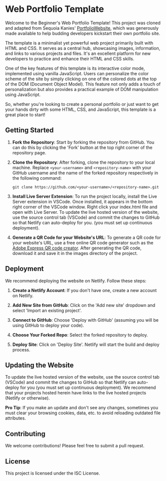 # Web Portfolio Template

Welcome to the Beginner's Web Portfolio Template! This project was cloned and adapted from Sequoia Kanies' [PortfolioWebsite]( https://github.com/ScrumMasterSequoia/PortfolioWebsite), which was generously made available to help budding developers kickstart their own portfolio site.

The template is a minimalist yet powerful web project primarily built with HTML and CSS. It serves as a central hub, showcasing images, information, and links to various projects and files. It's an excellent platform for new developers to practice and enhance their HTML and CSS skills.

One of the key features of this template is its interactive color mode, implemented using vanilla JavaScript. Users can personalize the color scheme of the site by simply clicking on one of the colored dots at the top of the DOM (Document Object Model). This feature not only adds a touch of personalization but also provides a practical example of DOM manipulation using JavaScript.

So, whether you're looking to create a personal portfolio or just want to get your hands dirty with some HTML, CSS, and JavaScript, this template is a great place to start!

## Getting Started

1. **Fork the Repository**: Start by forking the repository from GitHub. You can do this by clicking the 'Fork' button at the top right corner of the repository page.

2. **Clone the Repository**:  After forking, clone the repository to your local machine. Replace `<your-username>` and `<repository-name>` with your GitHub username and the name of the forked repository respectively in the following command:
    ```
    git clone https://github.com/<your-username>/<repository-name>.git
    ```

3. **Install Live Server Extension**: To run the project locally, install the Live Server extension in VSCode. Once installed, it appears in the bottom right corner of the VSCode window. Right click your index.html file and open with Live Server. To update the live hosted version of the website, use the source control tab (VSCode) and commit the changes to GitHub so that Netlify can auto-deploy for you. (you must set up continuous deployment).

4. **Generate a QR Code for your Website's URL**: To generate a QR code for your website's URL, use a free online QR code generator such as the [Adobe Express QR code creator](https://www.adobe.com/express/feature/image/qr-code-generator). After generating the QR code, download it and save it in the images directory of the project.

## Deployment

We recommend deploying the website on Netlify. Follow these steps:

1. **Create a Netlify Account**: If you don't have one, create a new account on Netlify.

2. **Add New Site from GitHub**: Click on the 'Add new site' dropdown and select 'Import an existing project'.

3. **Connect to GitHub**: Choose 'Deploy with GitHub' (assuming you will be using GitHub to deploy your code).

4. **Choose Your Forked Repo**: Select the forked repository to deploy.

5. **Deploy Site**: Click on 'Deploy Site'. Netlify will start the build and deploy process.

## Updating the Website

To update the live hosted version of the website, use the source control tab (VSCode) and commit the changes to GitHub so that Netlify can auto-deploy for you (you must set up continuous deployment). We recommend that your projects hosted herein have links to the live hosted projects (Netlify or otherwise).

**Pro Tip**: If you make an update and don't see any changes, sometimes you must clear your browsing cookies, data, etc. to avoid reloading outdated file attributes.

## Contributing

We welcome contributions! Please feel free to submit a pull request.

## License

This project is licensed under the ISC License.